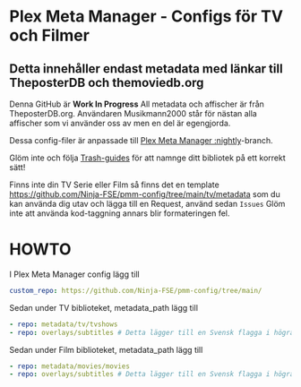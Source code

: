 # Plex Meta Manager - Configs för TV och Filmer
## Detta innehåller endast metadata med länkar till TheposterDB och themoviedb.org

Denna GitHub är **Work In Progress** All metadata och affischer är från TheposterDB.org. Användaren Musikmann2000 står för nästan alla affischer som vi använder oss av men en del är egengjorda.

Dessa config-filer är anpassade till [Plex Meta Manager :nightly](https://metamanager.wiki/en/latest/index.html)-branch.

Glöm inte och följa [Trash-guides](https://trash-guides.info/) för att namnge ditt bibliotek på ett korrekt sätt!

Finns inte din TV Serie eller Film så finns det en template https://github.com/Ninja-FSE/pmm-config/tree/main/tv/metadata som du kan använda dig utav och lägga till en Request, använd sedan ```Issues```
Glöm inte att använda kod-taggning annars blir formateringen fel.

# HOWTO

I Plex Meta Manager config lägg till

```yaml
custom_repo: https://github.com/Ninja-FSE/pmm-config/tree/main/
```

Sedan under TV biblioteket, metadata_path lägg till

```yaml
- repo: metadata/tv/tvshows
- repo: overlays/subtitles # Detta lägger till en Svensk flagga i högra nedre hörn om TV-Serien har svenskt text.
```

Sedan under Film biblioteket, metadata_path lägg till
```yaml
- repo: metadata/movies/movies
- repo: overlays/subtitles # Detta lägger till en Svensk flagga i högra nedre hörn om Filmen har svenskt text.
 ```